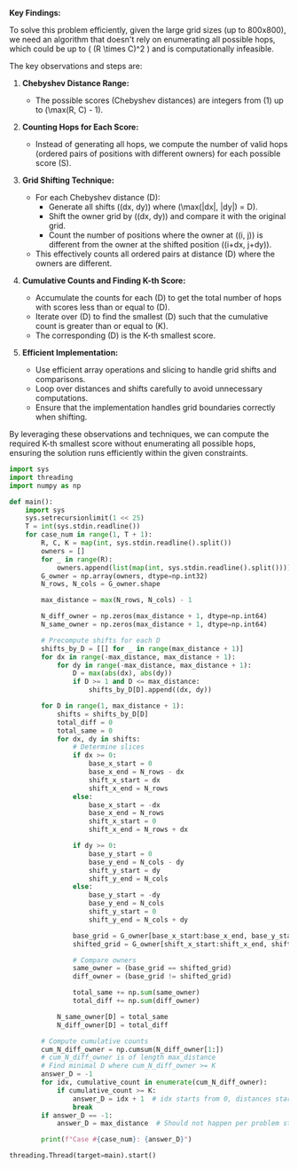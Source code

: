 **Key Findings:**

To solve this problem efficiently, given the large grid sizes (up to 800x800), we need an algorithm that doesn't rely on enumerating all possible hops, which could be up to \( (R \times C)^2 \) and is computationally infeasible.

The key observations and steps are:

1. **Chebyshev Distance Range:** 
   - The possible scores (Chebyshev distances) are integers from \(1\) up to \(\max(R, C) - 1\).

2. **Counting Hops for Each Score:**
   - Instead of generating all hops, we compute the number of valid hops (ordered pairs of positions with different owners) for each possible score \(S\).

3. **Grid Shifting Technique:**
   - For each Chebyshev distance \(D\):
     - Generate all shifts \((dx, dy)\) where \(\max(|dx|, |dy|) = D\).
     - Shift the owner grid by \((dx, dy)\) and compare it with the original grid.
     - Count the number of positions where the owner at \((i, j)\) is different from the owner at the shifted position \((i+dx, j+dy)\).
   - This effectively counts all ordered pairs at distance \(D\) where the owners are different.

4. **Cumulative Counts and Finding K-th Score:**
   - Accumulate the counts for each \(D\) to get the total number of hops with scores less than or equal to \(D\).
   - Iterate over \(D\) to find the smallest \(D\) such that the cumulative count is greater than or equal to \(K\).
   - The corresponding \(D\) is the K-th smallest score.

5. **Efficient Implementation:**
   - Use efficient array operations and slicing to handle grid shifts and comparisons.
   - Loop over distances and shifts carefully to avoid unnecessary computations.
   - Ensure that the implementation handles grid boundaries correctly when shifting.

By leveraging these observations and techniques, we can compute the required K-th smallest score without enumerating all possible hops, ensuring the solution runs efficiently within the given constraints.

```python
import sys
import threading
import numpy as np

def main():
    import sys
    sys.setrecursionlimit(1 << 25)
    T = int(sys.stdin.readline())
    for case_num in range(1, T + 1):
        R, C, K = map(int, sys.stdin.readline().split())
        owners = []
        for _ in range(R):
            owners.append(list(map(int, sys.stdin.readline().split())))
        G_owner = np.array(owners, dtype=np.int32)
        N_rows, N_cols = G_owner.shape

        max_distance = max(N_rows, N_cols) - 1

        N_diff_owner = np.zeros(max_distance + 1, dtype=np.int64)
        N_same_owner = np.zeros(max_distance + 1, dtype=np.int64)

        # Precompute shifts for each D
        shifts_by_D = [[] for _ in range(max_distance + 1)]
        for dx in range(-max_distance, max_distance + 1):
            for dy in range(-max_distance, max_distance + 1):
                D = max(abs(dx), abs(dy))
                if D >= 1 and D <= max_distance:
                    shifts_by_D[D].append((dx, dy))

        for D in range(1, max_distance + 1):
            shifts = shifts_by_D[D]
            total_diff = 0
            total_same = 0
            for dx, dy in shifts:
                # Determine slices
                if dx >= 0:
                    base_x_start = 0
                    base_x_end = N_rows - dx
                    shift_x_start = dx
                    shift_x_end = N_rows
                else:
                    base_x_start = -dx
                    base_x_end = N_rows
                    shift_x_start = 0
                    shift_x_end = N_rows + dx

                if dy >= 0:
                    base_y_start = 0
                    base_y_end = N_cols - dy
                    shift_y_start = dy
                    shift_y_end = N_cols
                else:
                    base_y_start = -dy
                    base_y_end = N_cols
                    shift_y_start = 0
                    shift_y_end = N_cols + dy

                base_grid = G_owner[base_x_start:base_x_end, base_y_start:base_y_end]
                shifted_grid = G_owner[shift_x_start:shift_x_end, shift_y_start:shift_y_end]

                # Compare owners
                same_owner = (base_grid == shifted_grid)
                diff_owner = (base_grid != shifted_grid)

                total_same += np.sum(same_owner)
                total_diff += np.sum(diff_owner)

            N_same_owner[D] = total_same
            N_diff_owner[D] = total_diff

        # Compute cumulative counts
        cum_N_diff_owner = np.cumsum(N_diff_owner[1:])
        # cum_N_diff_owner is of length max_distance
        # Find minimal D where cum_N_diff_owner >= K
        answer_D = -1
        for idx, cumulative_count in enumerate(cum_N_diff_owner):
            if cumulative_count >= K:
                answer_D = idx + 1  # idx starts from 0, distances start from 1
                break
        if answer_D == -1:
            answer_D = max_distance  # Should not happen per problem statement

        print(f"Case #{case_num}: {answer_D}")

threading.Thread(target=main).start()
```